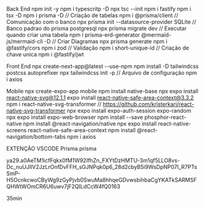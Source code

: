 Back End
npm init -y
npm i typescritp -D
npx tsc --init
npm i fastify
npm i tsx -D
npm i prisma -D // Criação de tabelas
npm i @prisma/client // Comunicação com o banco
npx prisma init --datasource-provider SQLite // Banco padrao do prisma postgresql
npx prisma migrate dev // Executar quando criar uma tabela
npm i prisma-erd-generator @mermaid-js/mermaid-cli -D // Criar Diagramas
npx prisma generate
npm i @fastify/cors
npm i zod // Validação
npm i short-unique-id // Criação de chave unica
npm i @fastify/jwt

Front End
npx create-next-app@latest --use-npm
npm install -D tailwindcss postcss autoprefixer
npx tailwindcss init -p // Arquivo de configuração
npm i axios


Mobile
npx create-expo-app mobile
npm install native-base
npx expo install react-native-svg@12.1.1
expo install react-native-safe-area-context@3.3.2
npm i react-native-svg-transformer // https://github.com/kristerkari/react-native-svg-transformer
npx expo install expo-auth-session expo-random
npx expo install expo-web-browser
npm install --save phosphor-react-native
npm install @react-navigation/native
npx expo install react-native-screens react-native-safe-area-context
npm install @react-navigation/bottom-tabs
npm i axios




EXTENÇÃO VSCODE
Prisma.prisma

ya29.a0AeTM1icfFqkx0fM1W92IfhZn_FXYtDzHMTU-3m1qf5LLO8vs-Dc_nuUJIlV2JzLrOnfDvFFH_sGJNPqk0p6_28d2cbyB5i9WsDpNP07I_R7PTsSmP-H5OcnkcwoCByWg9zGyPjvb0SwuMa8hhqeGDvwsbihbaCgYKATkSARMSFQHWtWOmCR6U6uwv7jF2QILdCcW4fQ0163

35min